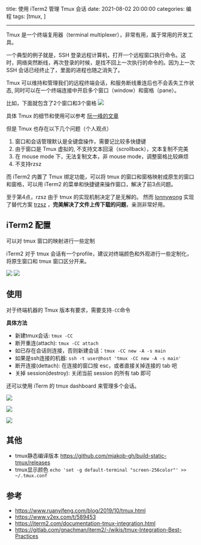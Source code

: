 title: 使用 iTerm2 管理 Tmux 会话
date: 2021-08-02 20:00:00
categories: 编程
tags: [tmux, ]

----

Tmux 是一个终端复用器（terminal multiplexer），非常有用，属于常用的开发工具。

一个典型的例子就是，SSH 登录远程计算机，打开一个远程窗口执行命令。这时，网络突然断线，再次登录的时候，是找不回上一次执行的命令的。因为上一次 SSH 会话已经终止了，里面的进程也随之消失了。

Tmux 可以维持和管理我们的远程终端会话，和服务断线重连后也不会丢失工作状态, 同时可以在一个终端连接中开启多个窗口（window）和窗格（pane）。
<!--more-->
比如，下面就包含了2个窗口和3个窗格
![](https://image.ponder.work/mweb/2021-08-03-16279763351692.jpg)

具体 Tmux 的细节和使用可以参考 [阮一峰的文章](https://www.ruanyifeng.com/blog/2019/10/tmux.html)

但是 Tmux 也存在以下几个问题（个人观点）
1. 窗口和会话管理默认是全键盘操作，需要记比较多快捷键
2. 由于窗口是 Tmux 虚拟的, 不支持文本回滚（scrollback），文本复制不完美
3. 在 mouse mode 下，无法复制文本，非 mouse mode，调整窗格比较麻烦
4. 不支持rzsz

而 iTerm2 内置了 Tmux 绑定功能，可以将 tmux 的窗口和窗格映射成原生的窗口和窗格，可以用 iTerm2 的菜单和快捷键来操作窗口，解决了前3点问题。

至于第4点，rzsz 由于 tmux 的实现机制决定了是无解的。
然而 [lonnywong](https://github.com/lonnywong) 实现了替代方案 [trzsz](https://github.com/trzsz/trzsz) ，**完美解决了文件上传下载的问题**，亲测非常好用。

## iTerm2 配置
可以对 tmux 窗口的映射进行一些定制

iTerm2 对于 tmux 会话有一个profile，建议对终端颜色和外观进行一些定制化，将原生窗口和 tmux 窗口区分开来。

![](https://image.ponder.work/mweb/2021-08-03-16279767130639.jpg)
![](https://image.ponder.work/mweb/2021-08-03-16279767560503.jpg)

## 使用
对于终端机器的 Tmux 版本有要求，需要支持`-CC`命令

**具体方法**
* 新建tmux会话: `tmux -CC`
* 断开重连(attach): `tmux -CC attach`
* 如已存在会话则连接，否则新建会话：`tmux -CC new -A -s main`
* 如果是ssh连接的机器: `ssh -t user@host 'tmux -CC new -A -s main'`
* 断开连接(dettach): 在连接的窗口按 esc，或者直接关掉连接的 tab 吧
* 关掉 session(destroy): 关闭当前 session 的所有 tab 即可

还可以使用 iTerm 的 tmux dashboard 来管理多个会话。

![](https://image.ponder.work/mweb/2021-08-03-16279791270158.jpg)

![](https://image.ponder.work/mweb/2021-08-03-16279791503013.jpg)

![](https://image.ponder.work/mweb/2021-08-03-16279775548246.jpg)

## 其他
- tmux静态编译版本 https://github.com/mjakob-gh/build-static-tmux/releases
- tmux显示颜色 `echo 'set -g default-terminal "screen-256color"' >> ~/.tmux.conf`

## 参考
- https://www.ruanyifeng.com/blog/2019/10/tmux.html
- https://www.v2ex.com/t/589453
- https://iterm2.com/documentation-tmux-integration.html
- https://gitlab.com/gnachman/iterm2/-/wikis/tmux-Integration-Best-Practices
